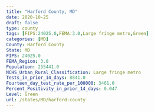 ```yaml
---
title: "Harford County, MD"
date: 2020-10-25
draft: false
type: county
tags: [FIPS:24025.0,FEMA:3.0,Large fringe metro,Green]
categories: [MD]
County: Harford County
State: MD
FIPS: 24025.0
FEMA_Region: 3.0
Population: 255441.0
NCHS_Urban_Rural_Classification: Large fringe metro
Tests_in_prior_14_days: 8841.0
Fourteen_day_test_rate_per_100000: 3461.0
Percent_Positivity_in_prior_14_days: 0.047
Level: Green
url: /states/MD/harford-county
---
```



